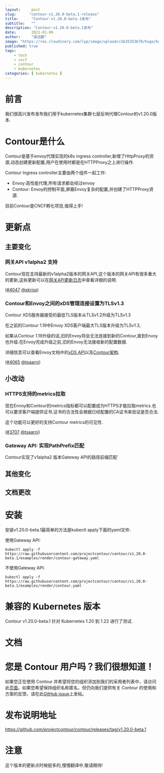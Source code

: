 ```yaml
---
layout:     post 
slug:      "contour-v1.20.0-beta.1-release"
title:      "Contour-v1.20.0-beta.1发布"
subtitle:   ""
description: "Contour-v1.20.0-beta.1发布"
date:       2022-01-09
author:     "梁远鹏"
image: "https://res.cloudinary.com/lyp/image/upload/v1635353670/hugo/banner/pexels-helena-lopes-2253275.jpg"
published: true
tags:
    - tech
    - cncf
    - contour
    - kubernetes
categories: [ kubernetes ]
---
```



# 前言 

我们很高兴发布发布我们用于kubernetes集群七层反响代理Contour的v1.20.0版本.  

# Contour是什么

Contour是基于envoy代理实现的k8s ingress controller,新增了HttpProxy的资源,动态创建更新配置,用户在使用时都是在HTTPProxy之上进行操作.  

Contour Ingress controller主要由两个组件一起工作:

- Envoy:高性能代理,所有请求都会经过envoy
- Contour: Envoy的控制平面,屏蔽Envoy复杂的配置,并创建了HTTPProxy资源.  

目前Contour是CNCF孵化项目,值得上手!

# 更新点  

## 主要变化  

### 网关API v1alpha2 支持  
Contour现在支持最新的v1alpha2版本的网关API,这个版本的网关API有很多重大的更新,这些更新可以在[网关API更新日志](https://github.com/kubernetes-sigs/gateway-api/blob/master/CHANGELOG.md)中查看详细的说明.  

([#4047](https://github.com/projectcontour/contour/pull/4047) [@skriss](https://github.com/skriss))

### Contour和Envoy之间的xDS管理连接设置为TLSv1.3  

Contour XDS服务器接受的最低TLS版本从TLSv1.2升级为TLSv1.3  

在之前的Contour 1.19中Envoy XDS客户端最大TLS版本升级为TLSv1.3, 

如果从Contour 1.19升级的话,旧的Envoy将会无法连接到新的Contour,直到Envoy也升级.在Envoy完成升级之前,旧的Envoy无法接收新的配置数据.  

详细信息可以查看Envoy文档中的[xDS API](https://www.envoyproxy.io/docs/envoy/latest/api-docs/xds_protocol)以及[Contour架构](https://projectcontour.io/docs/main/architecture/).  

([#4065](https://github.com/projectcontour/contour/pull/4065) [@tsaarni](https://github.com/tsaarni))



## 小改动  

### HTTPS支持的metrics拉取  

现在Ennoy和Contour的metrics指标都可以配置成为HTTPS才能拉取metrics.也可以要求客户端提供证书,证书的合法性会根据已经配置的CA证书来验证是否合法.  

这个功能可以更好的支持Contour metrics的可见性.  

([#3707](https://github.com/projectcontour/contour/pull/3707) [@tsaarni](https://github.com/tsaarni))


### 
### 
### Gateway API: 实现PathPrefix匹配  

Contour实现了v1alpha2 版本Gateway API的路径前缀匹配`


## 其他变化  

## 文档更改  

# 安装   

安装v1.20.0-beta.1最简单的方法是kubectl apply下面的yaml文件:  

使用Gateway API: 
```shell
kubectl apply -f https://raw.githubusercontent.com/projectcontour/contour/v1.20.0-beta.1/examples/render/contour-gateway.yaml
```  

不使用Gateway API:  
```
kubectl apply -f https://raw.githubusercontent.com/projectcontour/contour/v1.20.0-beta.1/examples/render/contour.yaml
```

# 兼容的 Kubernetes 版本  

Contour v1.20.0-beta.1 针对 Kubernetes 1.20 到 1.22 进行了测试.

# 文档

# 您是 Contour 用户吗？我们很想知道！  

如果您正在使用 Contour 并希望将您的组织添加到我们的采用者列表中，请访问此[页面](https://github.com/projectcontour/contour/blob/main/ADOPTERS.md)。如果您希望保持组织名称匿名，但仍向我们提供有关 Contour 的使用和方案的反馈，请在此[GitHub issue](https://github.com/projectcontour/contour/issues/1269)上发帖。


# 发布说明地址  

https://github.com/projectcontour/contour/releases/tag/v1.20.0-beta.1  

# 注意  

这个版本的更新点时候挺多的,慢慢翻译中,敬请期待!